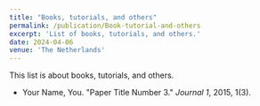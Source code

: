 ```yaml
---
title: "Books, tutorials, and others"
permalink: /publication/Book-tutorial-and-others
excerpt: 'List of books, tutorials, and others.'
date: 2024-04-06
venue: 'The Netherlands'
---
```

This list is about books, tutorials, and others.

- Your Name, You. "Paper Title Number 3." <i>Journal 1</i>, 2015, 1(3).
